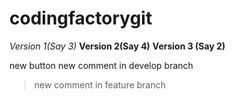 # codingfactorygit
*Version 1(Say 3)*
**Version 2(Say 4)**
**Version 3 (Say 2)**

new button
new comment in develop branch

> new comment in feature branch


